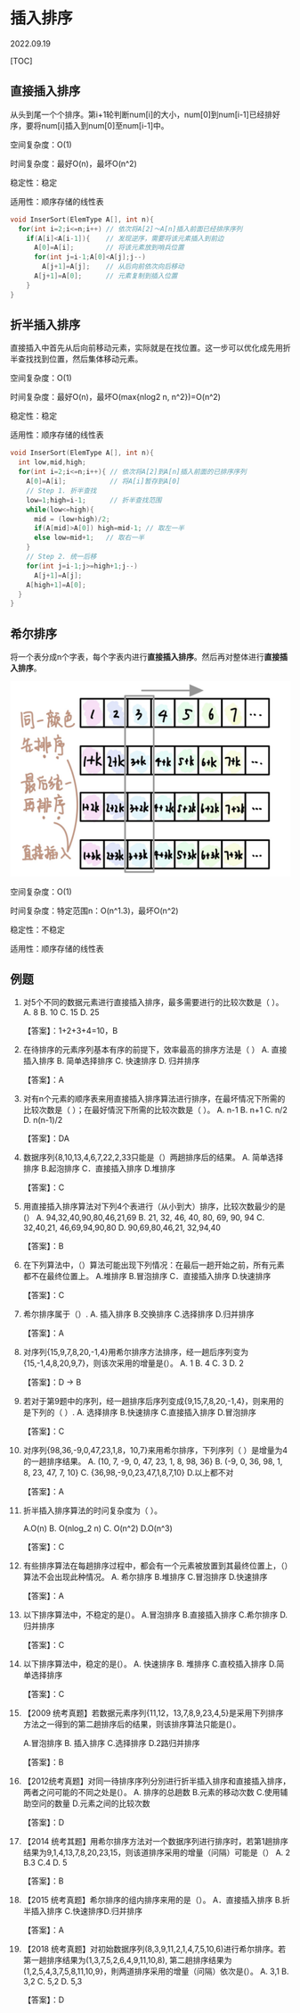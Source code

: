 # 插入排序
2022.09.19

[TOC]

## 直接插入排序

从头到尾一个个排序。第i+1轮判断num[i]的大小，num[0]到num[i-1]已经排好序，要将num[i]插入到num[0]至num[i-1]中。

空间复杂度：O(1)

时间复杂度：最好O(n)，最坏O(n^2)

稳定性：稳定

适用性：顺序存储的线性表

```C
void InserSort(ElemType A[], int n){
  for(int i=2;i<=n;i++) // 依次将A[2]～A[n]插入前面已经排序序列
    if(A[i]<A[i-1]){    // 发现逆序，需要将该元素插入到前边
      A[0]=A[i];        // 将该元素放到哨兵位置
      for(int j=i-1;A[0]<A[j];j--)
        A[j+1]=A[j];    // 从后向前依次向后移动
      A[j+1]=A[0];      // 元素复制到插入位置
    }
}
```

## 折半插入排序

直接插入中首先从后向前移动元素，实际就是在找位置。这一步可以优化成先用折半查找找到位置，然后集体移动元素。

空间复杂度：O(1)

时间复杂度：最好O(n)，最坏O(max{nlog2 n, n^2})=O(n^2)

稳定性：稳定

适用性：顺序存储的线性表

```C
void InserSort(ElemType A[], int n){
  int low,mid,high;
  for(int i=2;i<=n;i++){ // 依次将A[2]到A[n]插入前面的已排序序列
    A[0]=A[i];           // 将A[i]暂存到A[0]
    // Step 1. 折半查找
    low=1;high=i-1;      // 折半查找范围
    while(low<=high){
      mid = (low+high)/2;
      if(A[mid]>A[0]) high=mid-1; // 取左一半
      else low=mid+1;   // 取右一半
    }
    // Step 2. 统一后移
    for(int j=i-1;j>=high+1;j--)
      A[j+1]=A[j];
    A[high+1]=A[0];
  }
}
```

## 希尔排序

将一个表分成n个字表，每个字表内进行**直接插入排序**。然后再对整体进行**直接插入排序**。

![image-20220919180848808](resources/希尔排序.png)

空间复杂度：O(1)

时间复杂度：特定范围n：O(n^1.3)，最坏O(n^2)

稳定性：不稳定

适用性：顺序存储的线性表

## 例题

1. 对5个不同的数据元素进行直接插入排序，最多需要进行的比较次数是（ ）。
   A. 8
   B. 10
   C. 15
   D. 25

   【答案】：1+2+3+4=10，B

2. 在待排序的元素序列基本有序的前提下，效率最高的排序方法是（ ）
   A. 直接插入排序 
   B. 简单选择排序
   C. 快速排序
   D. 归并排序

   【答案】：A

3. 对有n个元素的顺序表来用直接插入排序算法进行排序，在最坏情况下所需的比较次数是（ ）；在最好情況下所需的比较次数是（ ）。
   A. n-1
   B. n+1
   C. n/2
   D. n(n-1)/2

   【答案】：DA

4. 数据序列{8,10,13,4,6,7,22,2,33只能是（）两趟排序后的结果。
   A. 简单选择排序 B.起泡排序
   C．直接插入排序 D.堆排序

   【答案】：C

5. 用直接插入排序算法对下列4个表进行（从小到大）排序，比较次数最少的是(）
   A. 94,32,40,90,80,46,21,69
   B. 21, 32, 46, 40, 80, 69, 90, 94
   C. 32,40,21, 46,69,94,90,80
   D. 90,69,80,46,21, 32,94,40

   【答案】：B

6. 在下列算法中，（）算法可能出现下列情况：在最后一趟开始之前，所有元素都不在最终位置上。
   A.堆排序
   B.冒泡排序
   C．直接插入排序 
   D.快速排序

   【答案】：C

7. 希尔排序属于（）.
   A. 插入排序
   B.交换排序
   C.选择排序
   D.归并排序

   【答案】：A

8. 对序列{15,9,7,8,20,-1,4}用希尔排序方法排序，经一趟后序列变为{15,-1,4,8,20,9,7}，则该次采用的增量是(）。
   A. 1
   B. 4
   C. 3
   D. 2

   【答案】：D -> B

9. 若对于第9题中的序列，经一趟排序后序列变成{9,15,7,8,20,-1,4}，则来用的是下列的（ ）.
   A. 选择排序
   B.快速排序
   C.直接插入排序 
   D.冒泡排序

   【答案】：C

10. 对序列{98,36,-9,0,47,23,1,8，10,7}来用希尔排序，下列序列（ ）是增量为4的一趟排序结果。
    A. (10, 7, -9, 0, 47, 23, 1, 8, 98, 36}
    B. (-9, 0, 36, 98, 1, 8, 23, 47, 7, 10}
    C. {36,98,-9,0,23,47,1,8,7,10}
    D.以上都不对

    【答案】：A

11. 折半插入排序算法的时问复杂度为（ ）。

    A.O(n)
    B. O(nlog_2 n)
    C. O(n^2)
    D.O(n^3)

    【答案】：C

12. 有些排序算法在每趟排序过程中，都会有一个元素被放置到其最终位置上，（）算法不会出现此种情况。
    A. 希尔排序
    B.堆排序
    C.冒泡排序
    D.快速排序

    【答案】：A

13. 以下排序算法中，不稳定的是(）。
    A.冒泡排序
    B.直接插入排序
    C.希尔排序
    D.归并排序

    【答案】：C

14. 以下排序算法中，稳定的是(）。
    A. 快速排序
    B. 堆排序
    C.直校插入排序
    D.简单选择排序

    【答案】：C

15. 【2009 统考真题】若数据元素序列{11,12，13,7,8,9,23,4,5}是采用下列排序方法之一得到的第二趟排序后的结果，则该排序算法只能是(）。

    A.冒泡排序
    B. 插入排序
    C.选择排序
    D.2路归并排序

    【答案】：B

16. 【2012统考真题】对同一待排序序列分別进行折半插入排序和直接插入排序，两者之问可能的不同之处是(）。
    A. 排序的总趟数
    B.元素的移动次数
    C.使用辅助空问的数量
    D.元素之间的比较次数

    【答案】：D

17. 【2014 统考其题】用希尔排序方法对一个数据序列进行排序时，若第1趟排序结果为9,1,4,13,7,8,20,23,15，则该道排序采用的增量（问隔）可能是（）
    A. 2
    B.3
    C.4
    D. 5

    【答案】：B

18. 【2015 统考真题】希尔排序的组内排序来用的是（）。
    A．直接插入排序 B.折半插入排序 C.快速排序D.归并排序

    【答案】：A

19. 【2018 统考真题】对初始数据序列(8,3,9,11,2,1,4,7,5,10,6)进行希尔排序。若第一趟排序结果为(1,3,7,5,2,6,4,9,11,10,8), 第二趟排序结果为(1,2,5,4,3,7,5,8,11,10,9}，則两道排序采用的增量（问隔）依次是(）。
    A. 3,1
    B. 3,2
    C. 5,2
    D. 5,3

    【答案】：D

